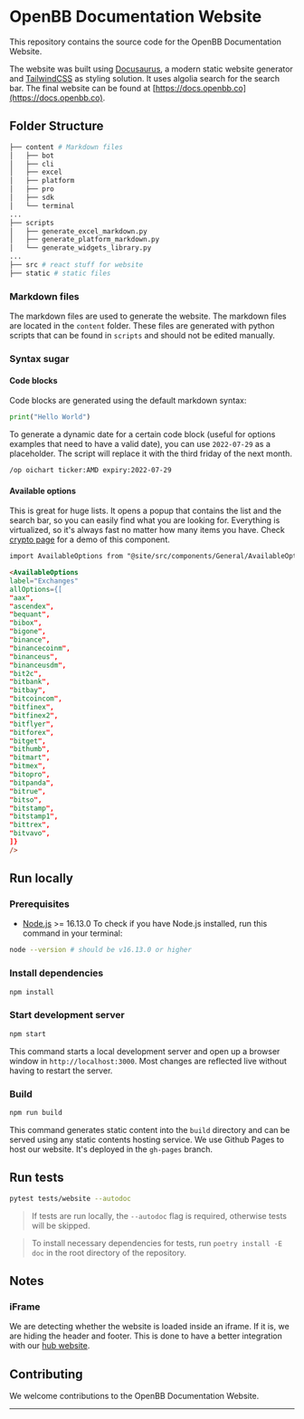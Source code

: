 # OpenBB Documentation Website

This repository contains the source code for the OpenBB Documentation Website.

The website was built using [Docusaurus](https://docusaurus.io/), a modern static website generator and [TailwindCSS](https://tailwindcss.com) as styling solution. It uses algolia search for the search bar.
The final website can be found at [https://docs.openbb.co](https://docs.openbb.co).

## Folder Structure

```bash
├── content # Markdown files
│   ├── bot
│   ├── cli
│   ├── excel
│   ├── platform
│   ├── pro
│   ├── sdk
│   └── terminal
...
├── scripts
│   ├── generate_excel_markdown.py
│   ├── generate_platform_markdown.py
│   └── generate_widgets_library.py
...
├── src # react stuff for website
├── static # static files
```

### Markdown files

The markdown files are used to generate the website. The markdown files are located in the `content` folder. These files are generated with python scripts that can be found in `scripts` and should not be edited manually.

### Syntax sugar

#### Code blocks

Code blocks are generated using the default markdown syntax:

  ```python
  print("Hello World")
  ```

To generate a dynamic date for a certain code block (useful for options examples that need to have a valid date), you can use `2022-07-29` as a placeholder. The script will replace it with the third friday of the next month.

```txt
/op oichart ticker:AMD expiry:2022-07-29
```

#### Available options

This is great for huge lists. It opens a popup that contains the list and the search bar, so you can easily find what you are looking for. Everything is virtualized, so it's always fast no matter how many items you have.
Check [crypto page](https://docs.openbb.co/bot/discord/crypto) for a demo of this component.

```md
import AvailableOptions from "@site/src/components/General/AvailableOptions";

<AvailableOptions
label="Exchanges"
allOptions={[
"aax",
"ascendex",
"bequant",
"bibox",
"bigone",
"binance",
"binancecoinm",
"binanceus",
"binanceusdm",
"bit2c",
"bitbank",
"bitbay",
"bitcoincom",
"bitfinex",
"bitfinex2",
"bitflyer",
"bitforex",
"bitget",
"bithumb",
"bitmart",
"bitmex",
"bitopro",
"bitpanda",
"bitrue",
"bitso",
"bitstamp",
"bitstamp1",
"bittrex",
"bitvavo",
]}
/>
```

## Run locally

### Prerequisites

- [Node.js](https://nodejs.org/en/) >= 16.13.0
  To check if you have Node.js installed, run this command in your terminal:

```bash
node --version # should be v16.13.0 or higher
```

### Install dependencies

```bash
npm install
```

### Start development server

```bash
npm start
```

This command starts a local development server and open up a browser window in `http://localhost:3000`. Most changes are reflected live without having to restart the server.

### Build

```bash
npm run build
```

This command generates static content into the `build` directory and can be served using any static contents hosting service. We use Github Pages to host our website. It's deployed in the `gh-pages` branch.

## Run tests

```bash
pytest tests/website --autodoc
```

> If tests are run locally, the `--autodoc` flag is required, otherwise tests will be skipped.

> To install necessary dependencies for tests, run `poetry install -E doc` in the root directory of the repository.

## Notes

### iFrame

We are detecting whether the website is loaded inside an iframe. If it is, we are hiding the header and footer. This is done to have a better integration with our [hub website](https://my.openbb.co).

## Contributing

We welcome contributions to the OpenBB Documentation Website.

---
